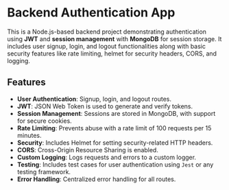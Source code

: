 # Backend Authentication App

This is a Node.js-based backend project demonstrating authentication using **JWT** and **session management** with **MongoDB** for session storage. It includes user signup, login, and logout functionalities along with basic security features like rate limiting, helmet for security headers, CORS, and logging.

## Features

- **User Authentication**: Signup, login, and logout routes.
- **JWT**: JSON Web Token is used to generate and verify tokens.
- **Session Management**: Sessions are stored in MongoDB, with support for secure cookies.
- **Rate Limiting**: Prevents abuse with a rate limit of 100 requests per 15 minutes.
- **Security**: Includes Helmet for setting security-related HTTP headers.
- **CORS**: Cross-Origin Resource Sharing is enabled.
- **Custom Logging**: Logs requests and errors to a custom logger.
- **Testing**: Includes test cases for user authentication using `Jest` or any testing framework.
- **Error Handling**: Centralized error handling for all routes.
